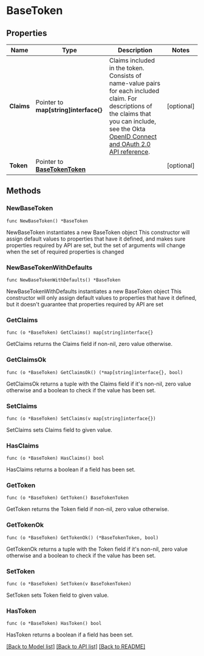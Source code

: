 # BaseToken

## Properties

Name | Type | Description | Notes
------------ | ------------- | ------------- | -------------
**Claims** | Pointer to **map[string]interface{}** | Claims included in the token. Consists of name-value pairs for each included claim. For descriptions of the claims that you can include, see the Okta [OpenID Connect and OAuth 2.0 API reference](/openapi/okta-oauth/guides/overview/#claims). | [optional] 
**Token** | Pointer to [**BaseTokenToken**](BaseTokenToken.md) |  | [optional] 

## Methods

### NewBaseToken

`func NewBaseToken() *BaseToken`

NewBaseToken instantiates a new BaseToken object
This constructor will assign default values to properties that have it defined,
and makes sure properties required by API are set, but the set of arguments
will change when the set of required properties is changed

### NewBaseTokenWithDefaults

`func NewBaseTokenWithDefaults() *BaseToken`

NewBaseTokenWithDefaults instantiates a new BaseToken object
This constructor will only assign default values to properties that have it defined,
but it doesn't guarantee that properties required by API are set

### GetClaims

`func (o *BaseToken) GetClaims() map[string]interface{}`

GetClaims returns the Claims field if non-nil, zero value otherwise.

### GetClaimsOk

`func (o *BaseToken) GetClaimsOk() (*map[string]interface{}, bool)`

GetClaimsOk returns a tuple with the Claims field if it's non-nil, zero value otherwise
and a boolean to check if the value has been set.

### SetClaims

`func (o *BaseToken) SetClaims(v map[string]interface{})`

SetClaims sets Claims field to given value.

### HasClaims

`func (o *BaseToken) HasClaims() bool`

HasClaims returns a boolean if a field has been set.

### GetToken

`func (o *BaseToken) GetToken() BaseTokenToken`

GetToken returns the Token field if non-nil, zero value otherwise.

### GetTokenOk

`func (o *BaseToken) GetTokenOk() (*BaseTokenToken, bool)`

GetTokenOk returns a tuple with the Token field if it's non-nil, zero value otherwise
and a boolean to check if the value has been set.

### SetToken

`func (o *BaseToken) SetToken(v BaseTokenToken)`

SetToken sets Token field to given value.

### HasToken

`func (o *BaseToken) HasToken() bool`

HasToken returns a boolean if a field has been set.


[[Back to Model list]](../README.md#documentation-for-models) [[Back to API list]](../README.md#documentation-for-api-endpoints) [[Back to README]](../README.md)


